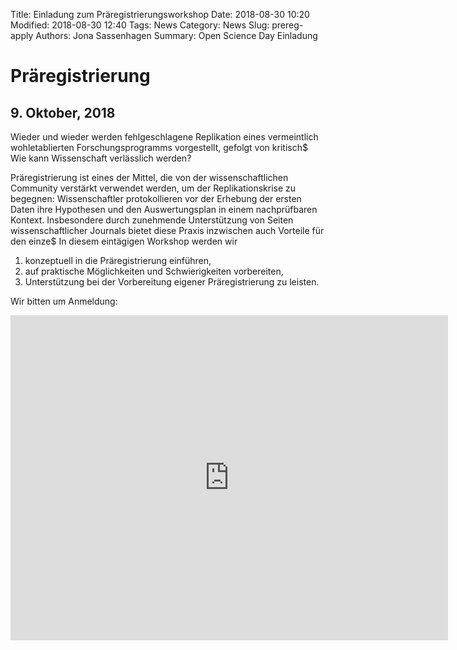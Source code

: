 Title: Einladung zum Präregistrierungsworkshop 
Date: 2018-08-30 10:20
Modified: 2018-08-30 12:40
Tags: News
Category: News
Slug: prereg-apply
Authors: Jona Sassenhagen
Summary: Open Science Day Einladung

# Präregistrierung
## 9. Oktober, 2018

Wieder und wieder werden fehlgeschlagene Replikation eines vermeintlich wohletablierten Forschungsprogramms vorgestellt, gefolgt von kritisch$
Wie kann Wissenschaft verlässlich werden?

Präregistrierung ist eines der Mittel, die von der wissenschaftlichen Community verstärkt verwendet werden, um der Replikationskrise 
zu begegnen:
Wissenschaftler protokollieren vor der Erhebung der ersten Daten ihre Hypothesen und den Auswertungsplan in einem nachprüfbaren Kontext.
Insbesondere durch zunehmende Unterstützung von Seiten wissenschaftlicher Journals bietet diese Praxis inzwischen auch Vorteile für den einze$
In diesem eintägigen Workshop werden wir
1. konzeptuell in die Präregistrierung einführen,
2. auf praktische Möglichkeiten und Schwierigkeiten vorbereiten,
3. Unterstützung bei der Vorbereitung eigener Präregistrierung zu leisten.

Wir bitten um Anmeldung:

<iframe 
src="https://docs.google.com/forms/d/e/1FAIpQLSedQxt87S0vRZLg8Ujm5UQ59gMcaXvVFFX0qR9VihAg6bvYbA/viewform?embedded=true" 
width="700" height="520" frameborder="0" marginheight="0" marginwidth="0">Loading...</iframe>
